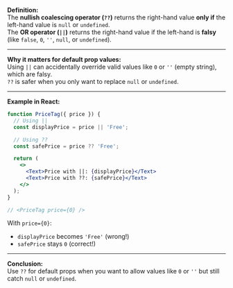 **Definition:**  
The **nullish coalescing operator (`??`)** returns the right-hand value **only if** the left-hand value is `null` or `undefined`.  
The **OR operator (`||`)** returns the right-hand value if the left-hand is **falsy** (like `false`, `0`, `''`, `null`, or `undefined`).

---

**Why it matters for default prop values:**  
Using `||` can accidentally override valid values like `0` or `''` (empty string), which are falsy.  
`??` is safer when you only want to replace `null` or `undefined`.

---

**Example in React:**

```jsx
function PriceTag({ price }) {
  // Using ||
  const displayPrice = price || 'Free';

  // Using ??
  const safePrice = price ?? 'Free';

  return (
    <>
      <Text>Price with ||: {displayPrice}</Text>
      <Text>Price with ??: {safePrice}</Text>
    </>
  );
}

// <PriceTag price={0} />
```

With `price={0}`:
- `displayPrice` becomes `'Free'` (wrong!)
- `safePrice` stays `0` (correct!)

---

**Conclusion:**  
Use `??` for default props when you want to allow values like `0` or `''` but still catch `null` or `undefined`.
